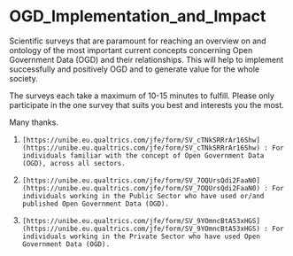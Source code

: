 # OGD_Implementation_and_Impact
Scientific surveys that are paramount for reaching an overview on and ontology of the most important current concepts concerning Open Government Data (OGD) and their relationships. This will help to implement successfully and positively OGD and to generate value for the whole society.

The surveys each take a maximum of 10-15 minutes to fulfill. Please only participate in the one survey that suits you best and interests you the most.

Many thanks.
1)	   [https://unibe.eu.qualtrics.com/jfe/form/SV_cTNkSRRrAr16Shw](https://unibe.eu.qualtrics.com/jfe/form/SV_cTNkSRRrAr16Shw) : For individuals familiar with the concept of Open Government Data (OGD), across all sectors.
2)	   [https://unibe.eu.qualtrics.com/jfe/form/SV_7OQUrsQdi2FaaN0](https://unibe.eu.qualtrics.com/jfe/form/SV_7OQUrsQdi2FaaN0) : For individuals working in the Public Sector who have used or/and published Open Government Data (OGD).
3)	   [https://unibe.eu.qualtrics.com/jfe/form/SV_9YOmncBtA53xHGS](https://unibe.eu.qualtrics.com/jfe/form/SV_9YOmncBtA53xHGS) : For individuals working in the Private Sector who have used Open Government Data (OGD).
